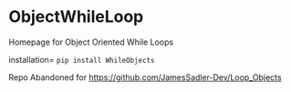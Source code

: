 # ObjectWhileLoop
Homepage for Object Oriented While Loops 

installation= `pip install WhileObjects`


Repo Abandoned for https://github.com/JamesSadler-Dev/Loop_Objects
